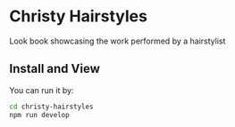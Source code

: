 # Christy Hairstyles
Look book showcasing the work performed by a hairstylist 

## Install and View

You can run it by:
```sh
cd christy-hairstyles
npm run develop
```
